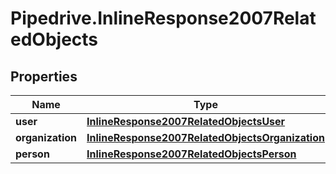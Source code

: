 # Pipedrive.InlineResponse2007RelatedObjects

## Properties

Name | Type | Description | Notes
------------ | ------------- | ------------- | -------------
**user** | [**InlineResponse2007RelatedObjectsUser**](InlineResponse2007RelatedObjectsUser.md) |  | [optional] 
**organization** | [**InlineResponse2007RelatedObjectsOrganization**](InlineResponse2007RelatedObjectsOrganization.md) |  | [optional] 
**person** | [**InlineResponse2007RelatedObjectsPerson**](InlineResponse2007RelatedObjectsPerson.md) |  | [optional] 


